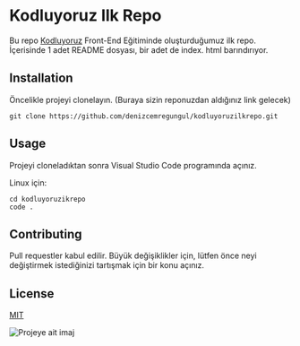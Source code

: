 # Kodluyoruz Ilk Repo

Bu repo [Kodluyoruz](https://www.kodluyoruz.org/) Front-End Eğitiminde oluşturduğumuz ilk repo. İçerisinde 1 adet README dosyası, bir adet de index. html barındırıyor.


## Installation

Öncelikle projeyi clonelayın. (Buraya sizin reponuzdan aldığınız link gelecek)

```
git clone https://github.com/denizcemregungul/kodluyoruzilkrepo.git
```


## Usage

Projeyi cloneladıktan sonra Visual Studio Code programında açınız.

Linux için:

```
cd kodluyoruzikrepo 
code .
```

## Contributing

Pull requestler kabul edilir. Büyük değişiklikler için, lütfen önce neyi değiştirmek istediğinizi tartışmak için bir konu açınız.

## License

[MIT](https://choosealicense.com/licenses/mit/)

![Projeye ait imaj](https://i.im.ge/2022/10/03/1KMgCm.Screen-Shot-2022-10-03-at-10-25-58.png)

